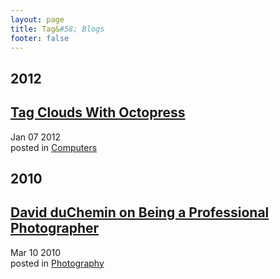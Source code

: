 ```yaml
---
layout: page
title: Tag&#58; Blogs
footer: false
---
```


<div id="blog-archives" class="category">
<h2>2012</h2>

<article>
<h1><a href="/2012/01/07/tag-clouds-with-octopress/index.html">Tag Clouds With Octopress</a></h1>
<time datetime="2012-01-07T00:00:00-06:00" pubdate><span class='month'>Jan</span> <span class='day'>07</span> <span class='year'>2012</span></time>
<footer>
<span class="categories">posted in 
<a href='/categories/computers/'>Computers</a></span>
</footer>
</article>
<h2>2010</h2>

<article>
<h1><a href="/2010/03/10/david-duchemin-on-being-a-professional-photographer/index.html">David duChemin on Being a Professional Photographer</a></h1>
<time datetime="2010-03-10T00:00:00-06:00" pubdate><span class='month'>Mar</span> <span class='day'>10</span> <span class='year'>2010</span></time>
<footer>
<span class="categories">posted in 
<a href='/categories/photography/'>Photography</a></span>
</footer>
</article>
</div>
